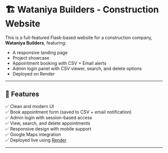 # 🏗️ Wataniya Builders - Construction Website

This is a full-featured Flask-based website for a construction company, **Wataniya Builders**, featuring:

- A responsive landing page
- Project showcase
- Appointment booking with CSV + Email alerts
- Admin login panel with CSV viewer, search, and delete options
- Deployed on Render

---

## 🚀 Features

✅ Clean and modern UI  
✅ Book appointment form (saved to CSV + email notification)  
✅ Admin login with session-based access  
✅ View, search, and delete appointments  
✅ Responsive design with mobile support  
✅ Google Maps integration  
✅ Deployed live using [Render](https://render.com)

---
